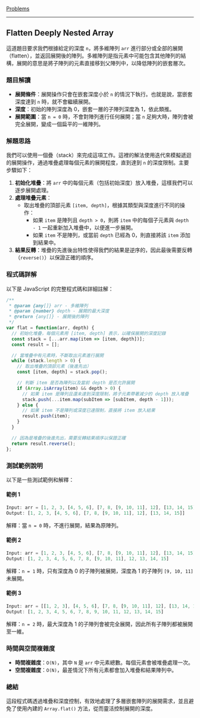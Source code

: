 [Problems](https://leetcode.com/problems/flatten-deeply-nested-array/?envType=study-plan-v2&envId=30-days-of-javascript)

---

## Flatten Deeply Nested Array

這道題目要求我們根據給定的深度 `n`，將多維陣列 `arr` 進行部分或全部的展開（flatten），並返回展開後的陣列。多維陣列是指元素中可能包含其他陣列的結構，展開的意思是將子陣列的元素直接移到父陣列中，以降低陣列的嵌套層次。

### 題目解讀

- **展開條件**：展開操作只會在嵌套深度小於 `n` 的情況下執行。也就是說，當嵌套深度達到 `n` 時，就不會繼續展開。
- **深度**：初始的陣列深度為 0，嵌套一層的子陣列深度為 1，依此類推。
- **展開範圍**：當 `n = 0` 時，不會對陣列進行任何展開；當 `n` 足夠大時，陣列會被完全展開，變成一個扁平的一維陣列。

### 解題思路

我們可以使用一個疊（stack）來完成這項工作。這裡的解法使用迭代來模擬遞迴的展開操作，通過堆疊處理每個元素的展開程度，直到達到 `n` 的深度限制。主要步驟如下：

1. **初始化堆疊**：將 `arr` 中的每個元素（包括初始深度）放入堆疊，這樣我們可以逐步展開處理。
2. **處理堆疊元素**：
   - 取出堆疊的頂部元素 `[item, depth]`，根據其類型與深度進行不同的操作：
     - 如果 `item` 是陣列且 `depth > 0`，則將 `item` 中的每個子元素與 `depth - 1` 一起重新加入堆疊中，以便進一步展開。
     - 如果 `item` 不是陣列，或當前 `depth` 已經為 0，則直接將該 `item` 添加到結果中。
3. **結果反轉**：堆疊的先進後出特性使得我們的結果是逆序的，因此最後需要反轉（`reverse()`）以保證正確的順序。

### 程式碼詳解

以下是 JavaScript 的完整程式碼和詳細註解：

```javascript
/**
 * @param {any[]} arr - 多維陣列
 * @param {number} depth - 展開的最大深度
 * @return {any[]} - 展開後的陣列
 */
var flat = function(arr, depth) {
  // 初始化堆疊，每個元素用 [item, depth] 表示，以確保展開的深度記錄
  const stack = [...arr.map(item => [item, depth])];
  const result = [];

  // 當堆疊中有元素時，不斷取出元素進行展開
  while (stack.length > 0) {
    // 取出堆疊的頂部元素（後進先出）
    const [item, depth] = stack.pop();

    // 判斷 item 是否為陣列以及當前 depth 是否允許展開
    if (Array.isArray(item) && depth > 0) {
      // 如果 item 是陣列且還未達到深度限制，將子元素帶著減少的 depth 放入堆疊
      stack.push(...item.map(subItem => [subItem, depth - 1]));
    } else {
      // 如果 item 不是陣列或深度已達限制，直接將 item 放入結果
      result.push(item);
    }
  }

  // 因為是堆疊的後進先出，需要反轉結果順序以保證正確
  return result.reverse();
};
```

### 測試範例說明

以下是一些測試範例和解釋：

#### 範例 1

```javascript
Input: arr = [1, 2, 3, [4, 5, 6], [7, 8, [9, 10, 11], 12], [13, 14, 15]], n = 0
Output: [1, 2, 3, [4, 5, 6], [7, 8, [9, 10, 11], 12], [13, 14, 15]]
```

解釋：當 `n = 0` 時，不進行展開，結果為原陣列。

#### 範例 2

```javascript
Input: arr = [1, 2, 3, [4, 5, 6], [7, 8, [9, 10, 11], 12], [13, 14, 15]], n = 1
Output: [1, 2, 3, 4, 5, 6, 7, 8, [9, 10, 11], 12, 13, 14, 15]
```

解釋：`n = 1` 時，只有深度為 0 的子陣列被展開，深度為 1 的子陣列 `[9, 10, 11]` 未展開。

#### 範例 3

```javascript
Input: arr = [[1, 2, 3], [4, 5, 6], [7, 8, [9, 10, 11], 12], [13, 14, 15]], n = 2
Output: [1, 2, 3, 4, 5, 6, 7, 8, 9, 10, 11, 12, 13, 14, 15]
```

解釋：`n = 2` 時，最大深度為 1 的子陣列會被完全展開，因此所有子陣列都被展開至一維。

### 時間與空間複雜度

- **時間複雜度**：`O(N)`，其中 `N` 是 `arr` 中元素總數。每個元素會被堆疊處理一次。
- **空間複雜度**：`O(N)`，最差情況下所有元素都會加入堆疊和結果陣列中。

### 總結

這段程式碼透過堆疊和深度控制，有效地處理了多層嵌套陣列的展開需求，並且避免了使用內建的 `Array.flat()` 方法，從而靈活控制展開的深度。